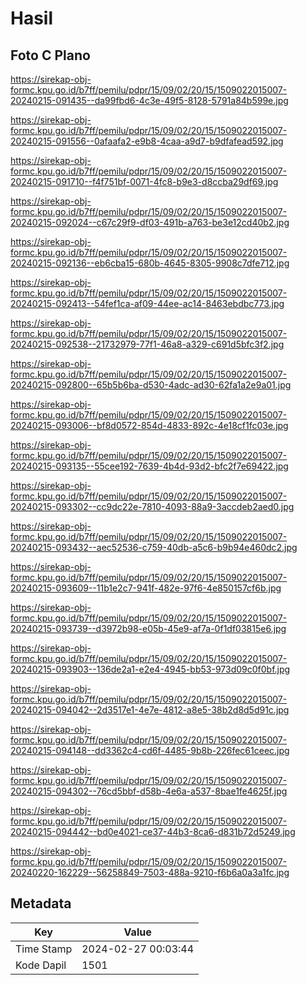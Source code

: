# Hasil

## Foto C Plano

https://sirekap-obj-formc.kpu.go.id/b7ff/pemilu/pdpr/15/09/02/20/15/1509022015007-20240215-091435--da99fbd6-4c3e-49f5-8128-5791a84b599e.jpg

https://sirekap-obj-formc.kpu.go.id/b7ff/pemilu/pdpr/15/09/02/20/15/1509022015007-20240215-091556--0afaafa2-e9b8-4caa-a9d7-b9dfafead592.jpg

https://sirekap-obj-formc.kpu.go.id/b7ff/pemilu/pdpr/15/09/02/20/15/1509022015007-20240215-091710--f4f751bf-0071-4fc8-b9e3-d8ccba29df69.jpg

https://sirekap-obj-formc.kpu.go.id/b7ff/pemilu/pdpr/15/09/02/20/15/1509022015007-20240215-092024--c67c29f9-df03-491b-a763-be3e12cd40b2.jpg

https://sirekap-obj-formc.kpu.go.id/b7ff/pemilu/pdpr/15/09/02/20/15/1509022015007-20240215-092136--eb6cba15-680b-4645-8305-9908c7dfe712.jpg

https://sirekap-obj-formc.kpu.go.id/b7ff/pemilu/pdpr/15/09/02/20/15/1509022015007-20240215-092413--54fef1ca-af09-44ee-ac14-8463ebdbc773.jpg

https://sirekap-obj-formc.kpu.go.id/b7ff/pemilu/pdpr/15/09/02/20/15/1509022015007-20240215-092538--21732979-77f1-46a8-a329-c691d5bfc3f2.jpg

https://sirekap-obj-formc.kpu.go.id/b7ff/pemilu/pdpr/15/09/02/20/15/1509022015007-20240215-092800--65b5b6ba-d530-4adc-ad30-62fa1a2e9a01.jpg

https://sirekap-obj-formc.kpu.go.id/b7ff/pemilu/pdpr/15/09/02/20/15/1509022015007-20240215-093006--bf8d0572-854d-4833-892c-4e18cf1fc03e.jpg

https://sirekap-obj-formc.kpu.go.id/b7ff/pemilu/pdpr/15/09/02/20/15/1509022015007-20240215-093135--55cee192-7639-4b4d-93d2-bfc2f7e69422.jpg

https://sirekap-obj-formc.kpu.go.id/b7ff/pemilu/pdpr/15/09/02/20/15/1509022015007-20240215-093302--cc9dc22e-7810-4093-88a9-3accdeb2aed0.jpg

https://sirekap-obj-formc.kpu.go.id/b7ff/pemilu/pdpr/15/09/02/20/15/1509022015007-20240215-093432--aec52536-c759-40db-a5c6-b9b94e460dc2.jpg

https://sirekap-obj-formc.kpu.go.id/b7ff/pemilu/pdpr/15/09/02/20/15/1509022015007-20240215-093609--11b1e2c7-941f-482e-97f6-4e850157cf6b.jpg

https://sirekap-obj-formc.kpu.go.id/b7ff/pemilu/pdpr/15/09/02/20/15/1509022015007-20240215-093739--d3972b98-e05b-45e9-af7a-0f1df03815e6.jpg

https://sirekap-obj-formc.kpu.go.id/b7ff/pemilu/pdpr/15/09/02/20/15/1509022015007-20240215-093903--136de2a1-e2e4-4945-bb53-973d09c0f0bf.jpg

https://sirekap-obj-formc.kpu.go.id/b7ff/pemilu/pdpr/15/09/02/20/15/1509022015007-20240215-094042--2d3517e1-4e7e-4812-a8e5-38b2d8d5d91c.jpg

https://sirekap-obj-formc.kpu.go.id/b7ff/pemilu/pdpr/15/09/02/20/15/1509022015007-20240215-094148--dd3362c4-cd6f-4485-9b8b-226fec61ceec.jpg

https://sirekap-obj-formc.kpu.go.id/b7ff/pemilu/pdpr/15/09/02/20/15/1509022015007-20240215-094302--76cd5bbf-d58b-4e6a-a537-8bae1fe4625f.jpg

https://sirekap-obj-formc.kpu.go.id/b7ff/pemilu/pdpr/15/09/02/20/15/1509022015007-20240215-094442--bd0e4021-ce37-44b3-8ca6-d831b72d5249.jpg

https://sirekap-obj-formc.kpu.go.id/b7ff/pemilu/pdpr/15/09/02/20/15/1509022015007-20240220-162229--56258849-7503-488a-9210-f6b6a0a3a1fc.jpg


## Metadata

| Key        | Value               |
| ---------- | ------------------- |
| Time Stamp | 2024-02-27 00:03:44 |
| Kode Dapil | 1501                |



